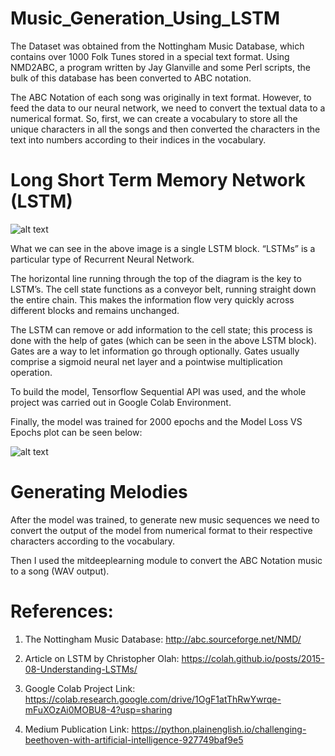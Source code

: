 # Music_Generation_Using_LSTM

The Dataset was obtained from the Nottingham Music Database, which contains over 1000 Folk Tunes stored in a special text format. Using NMD2ABC, a program written by Jay Glanville and some Perl scripts, the bulk of this database has been converted to ABC notation.

The ABC Notation of each song was originally in text format. However, to feed the data to our neural network, we need to convert the textual data to a numerical format.
So, first, we can create a vocabulary to store all the unique characters in all the songs and then converted the characters in the text into numbers according to their indices in the vocabulary.


# Long Short Term Memory Network (LSTM)

![alt text](https://miro.medium.com/max/1400/0*3sFqvDBejuRpjcNm.png)

What we can see in the above image is a single LSTM block. “LSTMs” is a particular type of Recurrent Neural Network.

The horizontal line running through the top of the diagram is the key to LSTM’s. The cell state functions as a conveyor belt, running straight down the entire chain. This makes the information flow very quickly across different blocks and remains unchanged.

The LSTM can remove or add information to the cell state; this process is done with the help of gates (which can be seen in the above LSTM block). Gates are a way to let information go through optionally. Gates usually comprise a sigmoid neural net layer and a pointwise multiplication operation.

To build the model, Tensorflow Sequential API was used, and the whole project was carried out in Google Colab Environment.

Finally, the model was trained for 2000 epochs and the Model Loss VS Epochs plot can be seen below:

![alt text](https://miro.medium.com/max/960/1*v88bD3oGo95wwofUiEt95A.jpeg)

# Generating Melodies

After the model was trained, to generate new music sequences we need to convert the output of the model from numerical format to their respective characters according to the vocabulary.

Then I used the mitdeeplearning module to convert the ABC Notation music to a song (WAV output).

# References:

1) The Nottingham Music Database: http://abc.sourceforge.net/NMD/

2) Article on LSTM by Christopher Olah: https://colah.github.io/posts/2015-08-Understanding-LSTMs/

3) Google Colab Project Link: https://colab.research.google.com/drive/1OgF1atThRwYwrqe-mFuXOzAi0MOBU8-4?usp=sharing

4) Medium Publication Link: https://python.plainenglish.io/challenging-beethoven-with-artificial-intelligence-927749baf9e5 
